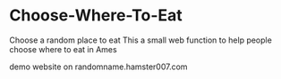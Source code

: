 # Choose-Where-To-Eat
Choose a random place to eat
This a small web function to help people choose where to eat in Ames

demo website on 
randomname.hamster007.com
